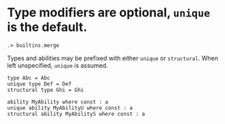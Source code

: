 # Type modifiers are optional, `unique` is the default.

```ucm:hide
.> builtins.merge
```

Types and abilities may be prefixed with either `unique` or `structural`. When left unspecified, `unique` is assumed.

```unison
type Abc = Abc
unique type Def = Def
structural type Ghi = Ghi

ability MyAbility where const : a
unique ability MyAbilityU where const : a
structural ability MyAbilityS where const : a
```
